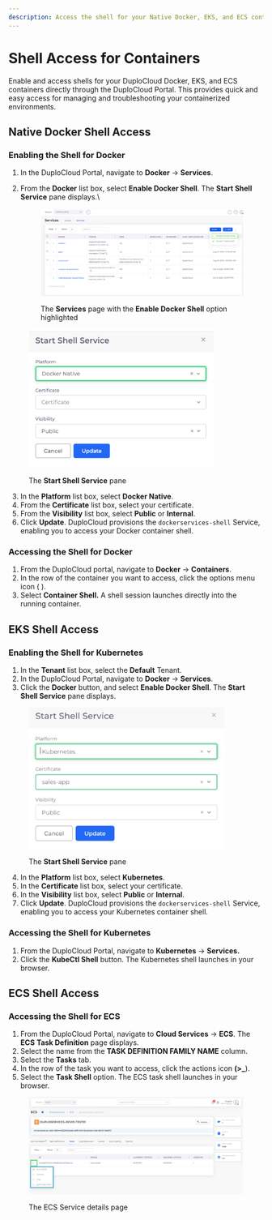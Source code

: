 ```yaml
---
description: Access the shell for your Native Docker, EKS, and ECS containers
---
```


# Shell Access for Containers

Enable and access shells for your DuploCloud Docker, EKS, and ECS containers directly through the DuploCloud Portal. This provides quick and easy access for managing and troubleshooting your containerized environments.

## Native Docker Shell Access

### Enabling the Shell for Docker&#x20;

1. In the DuploCloud Portal, navigate to **Docker** -> **Services**.&#x20;
2.  From the **Docker** list box, select **Enable Docker Shell**. The **Start Shell Service** pane displays.\


    <figure><img src="../../.gitbook/assets/Screenshot (169) (1).png" alt=""><figcaption><p>The <strong>Services</strong> page with the <strong>Enable Docker Shell</strong> option highlighted</p></figcaption></figure>



<div align="left"><figure><img src="../../.gitbook/assets/docker shell (1).png" alt="" width="365"><figcaption><p>The <strong>Start Shell Service</strong> pane</p></figcaption></figure></div>

3. In the **Platform** list box, select **Docker Native**.
4. From the **Certificate** list box, select your certificate.
5. From the **Visibility** list box, select **Public** or **Internal**.&#x20;
6. Click **Update**. DuploCloud provisions the `dockerservices-shell` Service, enabling you to access your Docker container shell.

### Accessing the Shell for Docker

1. From the DuploCloud portal, navigate to **Docker** -> **Containers**.
2. In the row of the container you want to access, click the options menu icon (<img src="https://docs.duplocloud.com/~gitbook/image?url=https%3A%2F%2F2471407984-files.gitbook.io%2F%7E%2Ffiles%2Fv0%2Fb%2Fgitbook-x-prod.appspot.com%2Fo%2Fspaces%252F68cb0s9ce5UIUKWPuYs8%252Fuploads%252F1bULWx4HFiK9TRFeLpk4%252FKabab_three_Vertical_dots.png%3Falt%3Dmedia%26token%3De0fb9551-05e2-4e66-ac2b-c50a23f66acc&#x26;width=20&#x26;dpr=4&#x26;quality=100&#x26;sign=d18bec42&#x26;sv=1" alt="" data-size="line"> ).&#x20;
3. Select **Container Shell.** A shell session launches directly into the running container.

## EKS Shell Access

### Enabling the Shell for Kubernetes

1. In the **Tenant** list box, select the **Default** Tenant.
2. In the DuploCloud Portal, navigate to **Docker** -> **Services**.
3. Click the **Docker** button, and select **Enable Docker Shell**. The **Start Shell Service** pane displays.

<div align="left"><figure><img src="../../.gitbook/assets/brand new3.png" alt="" width="386"><figcaption><p>The <strong>Start Shell Service</strong> pane</p></figcaption></figure></div>

4. In the **Platform** list box, select **Kubernetes**.
5. In the **Certificate** list box, select your certificate.
6. In the **Visibility** list box, select **Public** or **Internal**.
7. Click **Update**. DuploCloud provisions the `dockerservices-shell` Service, enabling you to access your Kubernetes container shell.

### Accessing the Shell for Kubernetes

1. From the DuploCloud Portal, navigate to **Kubernetes** -> **Services.**
2. Click the **KubeCtl Shell** button. The Kubernetes shell launches in your browser.

## ECS Shell Access

### Accessing the Shell for ECS

1. From the DuploCloud Portal, navigate to **Cloud Services** -> **ECS**. The **ECS** **Task Definition** page displays.
2. Select the name from the **TASK DEFINITION FAMILY NAME** column.
3. Select the **Tasks** tab.
4. In the row of the task you want to access, click the actions icon **(>\_**).
5. Select the **Task Shell** option. The ECS task shell launches in your browser.

<figure><img src="../../.gitbook/assets/screenshot-nimbusweb.me-2024.02.17-14_36_14.png" alt=""><figcaption><p>The ECS Service details page</p></figcaption></figure>
